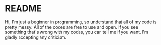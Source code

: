 # README

Hi, I'm just a beginner in programming, so understand that all of my code is pretty messy. All of the codes are free to use and open. If you see something that's wrong with my codes, you can tell me if you want. I'm gladly accepting any criticism.
